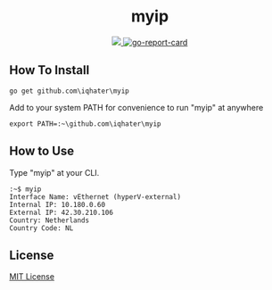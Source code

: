 
<h1 align="center">myip</h1>
<div align="center">
    <a href="https://codecov.io/gh/iqhater/myip">
        <img src="https://codecov.io/gh/iqhater/myip/branch/master/graph/badge.svg" />
    </a>
    <a href="https://goreportcard.com/report/github.com/iqhater/myip">
        <img src="https://goreportcard.com/badge/github.com/iqhater/myip?style=flat-square" alt="go-report-card">
    </a>
</div>

## How To Install
```
go get github.com\iqhater\myip
```
Add to your system PATH for convenience to run "myip" at anywhere
```
export PATH=:~\github.com\iqhater\myip
```
 
## How to Use

Type "myip" at your CLI.
```
:~$ myip
Interface Name: vEthernet (hyperV-external)
Internal IP: 10.180.0.60
External IP: 42.30.210.106
Country: Netherlands
Country Code: NL
```

## License

[MIT License](LICENSE)